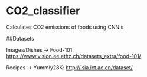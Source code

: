 # CO2_classifier

Calculates CO2 emissions of foods using CNN:s

##Datasets


Images/Dishes -> Food-101: https://www.vision.ee.ethz.ch/datasets_extra/food-101/

Recipes -> Yummly28K: http://isia.ict.ac.cn/dataset/
